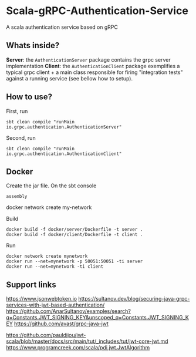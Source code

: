 # Scala-gRPC-Authentication-Service

A scala authentication service based on gRPC

## Whats inside?
__Server__: the `AuthenticationServer` package contains the grpc server implementation
__Client__: the `AuthenticationClient` package exemplifies a typical grpc client + a main class responsible for firing "integration tests" against a running service (see bellow how to setup).

## How to use?

First, run
```
sbt clean compile "runMain io.grpc.authentication.AuthenticationServer"
```

Second, run
```
sbt clean compile "runMain io.grpc.authentication.AuthenticationClient"
```

## Docker

Create the jar file. On the sbt console
```
assembly
```

docker network create my-network

Build
```
docker build -f docker/server/Dockerfile -t server .
docker build -f docker/client/Dockerfile -t client .
```

Run
```
docker network create mynetwork      
docker run --net=mynetwork -p 50051:50051 -ti server
docker run --net=mynetwork -ti client
```

## Support links
https://www.jsonwebtoken.io
https://sultanov.dev/blog/securing-java-grpc-services-with-jwt-based-authentication/
https://github.com/AnarSultanov/examples/search?q=Constants.JWT_SIGNING_KEY&unscoped_q=Constants.JWT_SIGNING_KEY
https://github.com/avast/grpc-java-jwt

https://github.com/pauldijou/jwt-scala/blob/master/docs/src/main/tut/_includes/tut/jwt-core-jwt.md
https://www.programcreek.com/scala/pdi.jwt.JwtAlgorithm